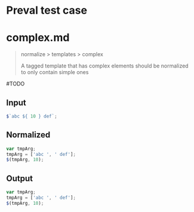 # Preval test case

# complex.md

> normalize > templates > complex
>
> A tagged template that has complex elements should be normalized to only contain simple ones

#TODO

## Input

`````js filename=intro
$`abc ${ 10 } def`;
`````

## Normalized

`````js filename=intro
var tmpArg;
tmpArg = ['abc ', ' def'];
$(tmpArg, 10);
`````

## Output

`````js filename=intro
var tmpArg;
tmpArg = ['abc ', ' def'];
$(tmpArg, 10);
`````

